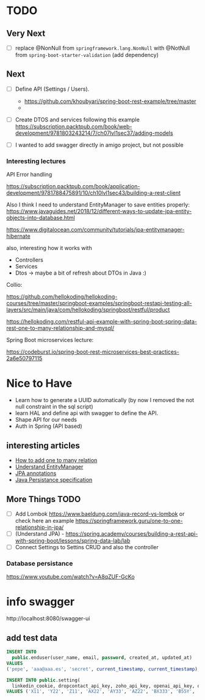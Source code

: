 # TODO

## Very Next

- [ ] replace @NonNull from `springframework.lang.NonNull` with @NotNull from `spring-boot-starter-validation` (add dependency)

## Next

- [ ] Define API (Settings / Users). 
  - https://github.com/khoubyari/spring-boot-rest-example/tree/master
  - 
- [ ] Create DTOS and services following this example
https://subscription.packtpub.com/book/web-development/9781803243214/7/ch07lvl1sec37/adding-models

- [ ] I wanted to add swagger directly in amigo project, but not possible


### Interesting lectures

API Error handling 

https://subscription.packtpub.com/book/application-development/9781788475891/10/ch10lvl1sec43/building-a-rest-client

Also I think I need to understand EntityManager to save entities properly: https://www.javaguides.net/2018/12/different-ways-to-update-jpa-entity-objects-into-database.html 

https://www.digitalocean.com/community/tutorials/jpa-entitymanager-hibernate

also, interesting how it works with 

- Controllers
- Services
- Dtos -> maybe a bit of refresh about DTOs in Java :) 

Collio: 

https://github.com/hellokoding/hellokoding-courses/tree/master/springboot-examples/springboot-restapi-testing-all-layers/src/main/java/com/hellokoding/springboot/restful/product

https://hellokoding.com/restful-api-example-with-spring-boot-spring-data-rest-one-to-many-relationship-and-mysql/

Spring Boot microservices lecture: 

https://codeburst.io/spring-boot-rest-microservices-best-practices-2a6e50797115

# Nice to Have
- Learn how to generate a UUID automatically (by now I removed the not null constraint in the sql script)
- learn HAL and define api with swagger to define the API.
- Shape API for our needs
- Auth in Spring (API based)

## interesting articles

- [How to add one to many relation](https://www.geeksforgeeks.org/how-to-implement-one-to-many-mapping-in-spring-boot/)
- [Understand EntityManager](https://www.bezkoder.com/jpa-entitymanager-spring-boot/)
- [JPA annotations](https://www.digitalocean.com/community/tutorials/jpa-hibernate-annotations)
- [Java Persistance specification](https://docs.oracle.com/javaee/7/api/javax/persistence/package-summary.html)

## More Things TODO 

- [ ] Add Lombok https://www.baeldung.com/java-record-vs-lombok or check here an example https://springframework.guru/one-to-one-relationship-in-jpa/
- [ ] (Understand JPA) - https://spring.academy/courses/building-a-rest-api-with-spring-boot/lessons/spring-data-lab/lab
- [ ] Connect Settings to Settins CRUD and also the controller
### Database persistance

https://www.youtube.com/watch?v=A8qZUF-GcKo

# info swagger

http://localhost:8080/swagger-ui

## add test data

```sql
INSERT INTO 
  public.enduser(user_name, email, password, created_at, updated_at)
VALUES 
('pepe', 'aaa@aaa.es', 'secret', current_timestamp, current_timestamp);

INSERT INTO public.setting(
  linkedin_cookie, dropcontact_api_key, zoho_api_key, openai_api_key, openai_organization_id, email_bounce_address, email_domain, email_sender, email_test_sender, email_test_recipient, test_mode, enduser_id, created_at, updated_at)
VALUES ('X11', 'Y22', 'Z11', 'AX22', 'AY33', 'AZ22', 'BX333', 'B55Y', 'BZ22', 'CX33', false, 2, current_timestamp, current_timestamp);
```
